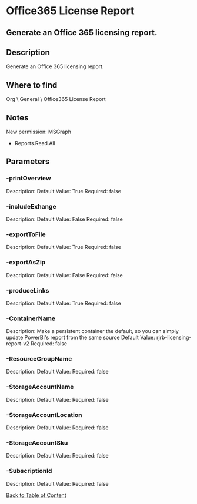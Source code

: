 # Office365 License Report

## Generate an Office 365 licensing report.

## Description
Generate an Office 365 licensing report.

## Where to find
Org \ General \ Office365 License Report

## Notes
New permission: 
MSGraph 
- Reports.Read.All

## Parameters
### -printOverview
Description: 
Default Value: True
Required: false

### -includeExhange
Description: 
Default Value: False
Required: false

### -exportToFile
Description: 
Default Value: True
Required: false

### -exportAsZip
Description: 
Default Value: False
Required: false

### -produceLinks
Description: 
Default Value: True
Required: false

### -ContainerName
Description: Make a persistent container the default, so you can simply update PowerBI's report from the same source
Default Value: rjrb-licensing-report-v2
Required: false

### -ResourceGroupName
Description: 
Default Value: 
Required: false

### -StorageAccountName
Description: 
Default Value: 
Required: false

### -StorageAccountLocation
Description: 
Default Value: 
Required: false

### -StorageAccountSku
Description: 
Default Value: 
Required: false

### -SubscriptionId
Description: 
Default Value: 
Required: false


[Back to Table of Content](../../../README.md)


